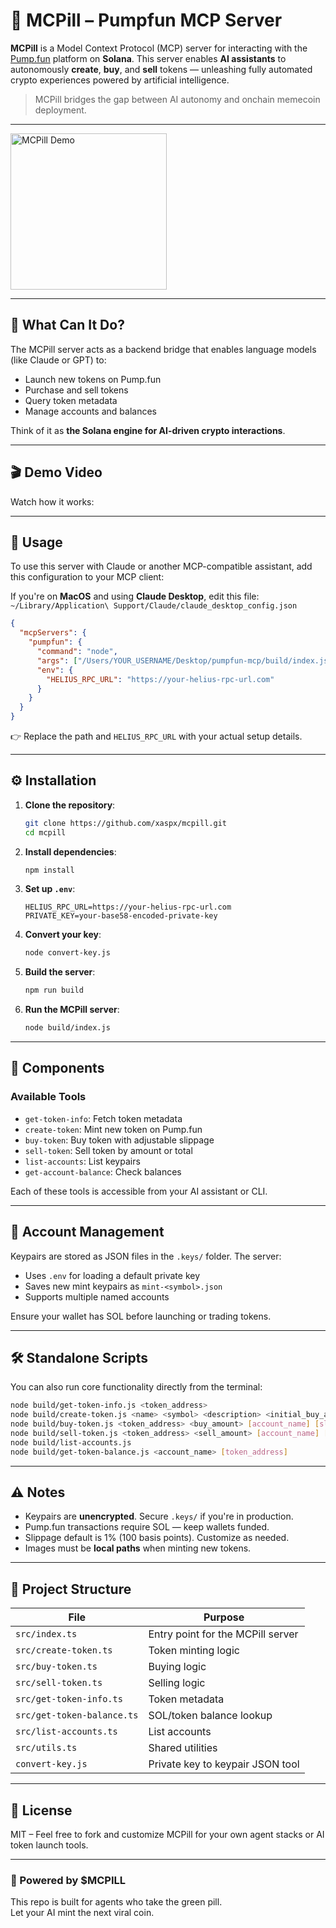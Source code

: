 
# 💊 MCPill – Pumpfun  MCP Server

**MCPill** is a Model Context Protocol (MCP) server for interacting with the [Pump.fun](https://pump.fun) platform on **Solana**. This server enables **AI assistants** to autonomously **create**, **buy**, and **sell** tokens — unleashing fully automated crypto experiences powered by artificial intelligence.

> MCPill bridges the gap between AI autonomy and onchain memecoin deployment.

---

<img src="https://raw.githack.com/xaspx/mcpill/main/scripts/mcpill.PNG" width="250" height="250" alt="MCPill Demo">

---

## 🧠 What Can It Do?

The MCPill server acts as a backend bridge that enables language models (like Claude or GPT) to:
- Launch new tokens on Pump.fun
- Purchase and sell tokens
- Query token metadata
- Manage accounts and balances

Think of it as **the Solana engine for AI-driven crypto interactions**.

---

## 🎬 Demo Video

Watch how it works:  


---

## 🚀 Usage

To use this server with Claude or another MCP-compatible assistant, add this configuration to your MCP client:

If you're on **MacOS** and using **Claude Desktop**, edit this file:  
`~/Library/Application\ Support/Claude/claude_desktop_config.json`

```json
{
  "mcpServers": {
    "pumpfun": {
      "command": "node",
      "args": ["/Users/YOUR_USERNAME/Desktop/pumpfun-mcp/build/index.js"],
      "env": {
        "HELIUS_RPC_URL": "https://your-helius-rpc-url.com"
      }
    }
  }
}
```

👉 Replace the path and `HELIUS_RPC_URL` with your actual setup details.

---

## ⚙️ Installation

1. **Clone the repository**:
   ```bash
   git clone https://github.com/xaspx/mcpill.git
   cd mcpill
   ```

2. **Install dependencies**:
   ```bash
   npm install
   ```

3. **Set up `.env`**:
   ```env
   HELIUS_RPC_URL=https://your-helius-rpc-url.com
   PRIVATE_KEY=your-base58-encoded-private-key
   ```

4. **Convert your key**:
   ```bash
   node convert-key.js
   ```

5. **Build the server**:
   ```bash
   npm run build
   ```

6. **Run the MCPill server**:
   ```bash
   node build/index.js
   ```

---

## 🔧 Components

### Available Tools

- `get-token-info`: Fetch token metadata
- `create-token`: Mint new token on Pump.fun
- `buy-token`: Buy token with adjustable slippage
- `sell-token`: Sell token by amount or total
- `list-accounts`: List keypairs
- `get-account-balance`: Check balances

Each of these tools is accessible from your AI assistant or CLI.

---

## 👤 Account Management

Keypairs are stored as JSON files in the `.keys/` folder. The server:
- Uses `.env` for loading a default private key
- Saves new mint keypairs as `mint-<symbol>.json`
- Supports multiple named accounts

Ensure your wallet has SOL before launching or trading tokens.

---

## 🛠 Standalone Scripts

You can also run core functionality directly from the terminal:

```bash
node build/get-token-info.js <token_address>
node build/create-token.js <name> <symbol> <description> <initial_buy_amount> [account_name] [image_url]
node build/buy-token.js <token_address> <buy_amount> [account_name] [slippage]
node build/sell-token.js <token_address> <sell_amount> [account_name] [slippage]
node build/list-accounts.js
node build/get-token-balance.js <account_name> [token_address]
```

---

## ⚠️ Notes

- Keypairs are **unencrypted**. Secure `.keys/` if you're in production.
- Pump.fun transactions require SOL — keep wallets funded.
- Slippage default is 1% (100 basis points). Customize as needed.
- Images must be **local paths** when minting new tokens.

---

## 🧱 Project Structure

| File | Purpose |
|------|---------|
| `src/index.ts` | Entry point for the MCPill server |
| `src/create-token.ts` | Token minting logic |
| `src/buy-token.ts` | Buying logic |
| `src/sell-token.ts` | Selling logic |
| `src/get-token-info.ts` | Token metadata |
| `src/get-token-balance.ts` | SOL/token balance lookup |
| `src/list-accounts.ts` | List accounts |
| `src/utils.ts` | Shared utilities |
| `convert-key.js` | Private key to keypair JSON tool |

---

## 📘 License

MIT – Feel free to fork and customize MCPill for your own agent stacks or AI token launch tools.

---

### 🧬 Powered by $MCPILL

This repo is built for agents who take the green pill.  
Let your AI mint the next viral coin.
